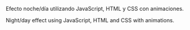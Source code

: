 Efecto noche/día utilizando JavaScript, HTML y CSS con animaciones.

Night/day effect using JavaScript, HTML and CSS with animations.
